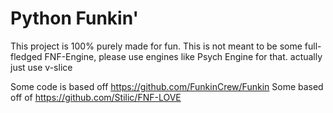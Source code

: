 # Python Funkin'

This project is 100% purely made for fun. This is not meant to be some full-fledged FNF-Engine, please use engines like Psych Engine for that. actually just use v-slice

Some code is based off https://github.com/FunkinCrew/Funkin
Some based off of https://github.com/Stilic/FNF-LOVE